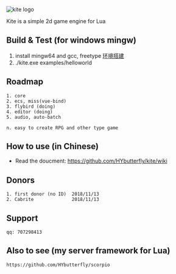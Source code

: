 ![kite logo](https://github.com/HYbutterfly/kite/wiki/image/kite_logo.png)

Kite is a simple 2d game engine for Lua


## Build & Test (for windows mingw)
1. install mingw64 and gcc, freetype <a href="https://github.com/HYbutterfly/Fantasy/wiki/%E7%8E%AF%E5%A2%83%E6%90%AD%E5%BB%BA">环境搭建</a>
2. ./kite.exe examples/helloworld

## Roadmap
```
1. core
2. ecs, miss(vue-bind)
3. flybird (doing)
4. editor (doing)
5. audio, auto-batch

n. easy to create RPG and other type game
```

## How to use (in Chinese)
* Read the doucment: https://github.com/HYbutterfly/kite/wiki


## Donors
```
1. first donor (no ID)  2018/11/13
2. Cabrite              2018/11/13
```

## Support
```
qq: 707298413
```

## Also to see (my server framework for Lua)
```
https://github.com/HYbutterfly/scorpio
``` 